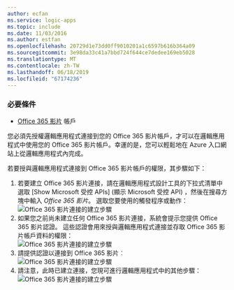 ```yaml
---
author: ecfan
ms.service: logic-apps
ms.topic: include
ms.date: 11/03/2016
ms.author: estfan
ms.openlocfilehash: 20729d1e73dd0ff9010201a1c6597b616b364a09
ms.sourcegitcommit: 3e98da33c41a7bbd724f644ce7dedee169eb5028
ms.translationtype: MT
ms.contentlocale: zh-TW
ms.lasthandoff: 06/18/2019
ms.locfileid: "67174236"
---
```

### <a name="prerequisites"></a>必要條件
* [Office 365 影片](https://support.office.com/article/Meet-Office-365-Video-ca1cc1a9-a615-46e1-b6a3-40dbd99939a6) 帳戶  

您必須先授權邏輯應用程式連接到您的 Office 365 影片帳戶，才可以在邏輯應用程式中使用您的 Office 365 影片帳戶。幸運的是，您可以輕鬆地在 Azure 入口網站上從邏輯應用程式內完成。  

若要授與邏輯應用程式連接到 Office 365 影片帳戶的權限，其步驟如下：  

1. 若要建立 Office 365 影片連接，請在邏輯應用程式設計工具的下拉式清單中選取 [Show Microsoft 受控 APIs] \(顯示 Microsoft 受控 API)  ，然後在搜尋方塊中輸入 *Office 365 影片*。 選取您要使用的觸發程序或動作：  
   ![Office 365 影片連接的建立步驟](./media/connectors-create-api-office365video/office365video-1.png)  
2. 如果您之前尚未建立任何 Office 365 影片連接，系統會提示您提供 Office 365 影片認證。 這些認證會用來授與邏輯應用程式連接並存取 Office 365 影片帳戶資料的權限：  
   ![Office 365 影片連接的建立步驟](./media/connectors-create-api-office365video/office365video-2.png)  
3. 請提供認證以連接到 Office 365 影片︰  
   ![Office 365 影片連接的建立步驟](./media/connectors-create-api-office365video/office365video-3.png)  
4. 請注意，此時已建立連接，您現可進行邏輯應用程式中的其他步驟：  
   ![Office 365 影片連接的建立步驟](./media/connectors-create-api-office365video/office365video-4.png)  

